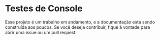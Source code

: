 # Testes de Console 

Esse projeto é um trabalho em andamento, e a documentação está sendo construída aos poucos. Se você deseja contribuir, fique à vontade para abrir uma issue ou um pull request.